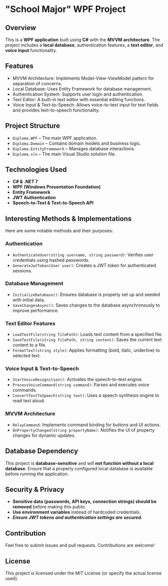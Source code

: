 # "School Major" WPF Project
## Overview
This is a **WPF application** built using **C#** with the **MVVM architecture**. The project includes a **local database**, authentication features, a **text editor**, and **voice input** functionality.

## Features
- MVVM Architecture: Implements Model-View-ViewModel pattern for separation of concerns.
- Local Database: Uses Entity Framework for database management.
- Authentication System: Supports user login and authentication.
- Text Editor: A built-in text editor with essential editing functions.
- Voice Input & Text-to-Speech: Allows voice-to-text input for text fields and provides text-to-speech functionality.

## Project Structure
- `Diploma.WPF` – The main WPF application.
- `Diploma.Domain` – Contains domain models and business logic.
- `Diploma.EntityFramework` – Manages database interactions.
- `Diploma.sln` – The main Visual Studio solution file.

## Technologies Used
- **C# & .NET 7**
- **WPF (Windows Presentation Foundation)**
- **Entity Framework**
- **JWT Authentication**
- **Speech-to-Text & Text-to-Speech API**

## Interesting Methods & Implementations
Here are some notable methods and their purposes:

### Authentication
- `AuthenticateUser(string username, string password)`: Verifies user credentials using hashed passwords.
- `GenerateJwtToken(User user)`: Creates a JWT token for authenticated sessions.

### Database Management
- `InitializeDatabase()`: Ensures database is properly set up and seeded with initial data.
- `SaveChangesAsync()`: Saves changes to the database asynchronously to improve performance.

### Text Editor Features
- `LoadTextFile(string filePath)`: Loads text content from a specified file.
- `SaveTextFile(string filePath, string content)`: Saves the current text content to a file.
- `FormatText(string style)`: Applies formatting (bold, italic, underline) to selected text.

### Voice Input & Text-to-Speech
- `StartVoiceRecognition()`: Activates the speech-to-text engine.
- `ProcessVoiceCommand(string command)`: Parses and executes voice commands.
- `ConvertTextToSpeech(string text)`: Uses a speech synthesis engine to read text aloud.

### MVVM Architecture
- `RelayCommand`: Implements command binding for buttons and UI actions.
- `OnPropertyChanged(string propertyName)`: Notifies the UI of property changes for dynamic updates.

## Database Dependency
This project is **database-sensitive** and will **not function without a local database**. Ensure that a properly configured local database is available before running the application.

## Security & Privacy
- **Sensitive data (passwords, API keys, connection strings) should be removed** before making this public.
- **Use environment variables** instead of hardcoded credentials.
- **_Ensure JWT tokens and authentication settings are secured_**.

## Contribution
Feel free to submit issues and pull requests. Contributions are welcome!

## License
This project is licensed under the MIT License (or specify the actual license used).



